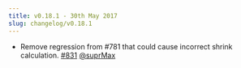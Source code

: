 ```yaml
---
title: v0.18.1 - 30th May 2017
slug: changelog/v0.18.1
---
```


* Remove regression from #781 that could cause incorrect shrink calculation.
  [#831](https://github.com/lovell/sharp/issues/831)
  [@suprMax](https://github.com/suprMax)
